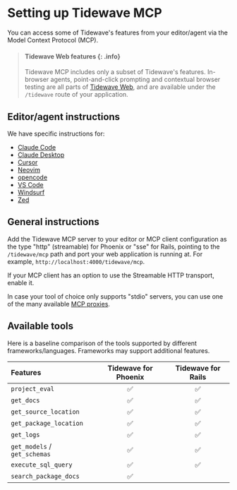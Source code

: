 # Setting up Tidewave MCP

You can access some of Tidewave's features from your editor/agent via the Model Context Protocol (MCP).

> #### Tidewave Web features {: .info}
>
> Tidewave MCP includes only a subset of Tidewave's features. In-browser agents, point-and-click prompting and contextual browser testing are all parts of [Tidewave Web](https://tidewave.ai), and are available under the `/tidewave` route of your application.

## Editor/agent instructions

We have specific instructions for:

  * [Claude Code](claude_code.md)
  * [Claude Desktop](claude.md)
  * [Cursor](cursor.md)
  * [Neovim](neovim.md)
  * [opencode](opencode.md)
  * [VS Code](vscode.md)
  * [Windsurf](windsurf.md)
  * [Zed](zed.md)

## General instructions

Add the Tidewave MCP server to your editor or MCP client configuration as the type "http" (streamable) for Phoenix or "sse" for Rails, pointing to the `/tidewave/mcp` path and port your web application is running at. For example, `http://localhost:4000/tidewave/mcp`.

If your MCP client has an option to use the Streamable HTTP transport, enable it.

In case your tool of choice only supports "stdio" servers, you can use one of the many available [MCP proxies](../guides/mcp_proxy.md).

## Available tools

Here is a baseline comparison of the tools supported by different frameworks/languages. Frameworks may support additional features.

| Features                     | Tidewave for Phoenix | Tidewave for Rails |
| :--------------------------- | :------------------: | :----------------: |
| `project_eval`               | ✅                    | ✅                 |
| `get_docs`                   | ✅                    | ✅                 |
| `get_source_location`        | ✅                    | ✅                 |
| `get_package_location`       | ✅                    | ✅                 |
| `get_logs`                   | ✅                    | ✅                 |
| `get_models` / `get_schemas` | ✅                    | ✅                 |
| `execute_sql_query`          | ✅                    | ✅                 |
| `search_package_docs`        | ✅                    |                   |
